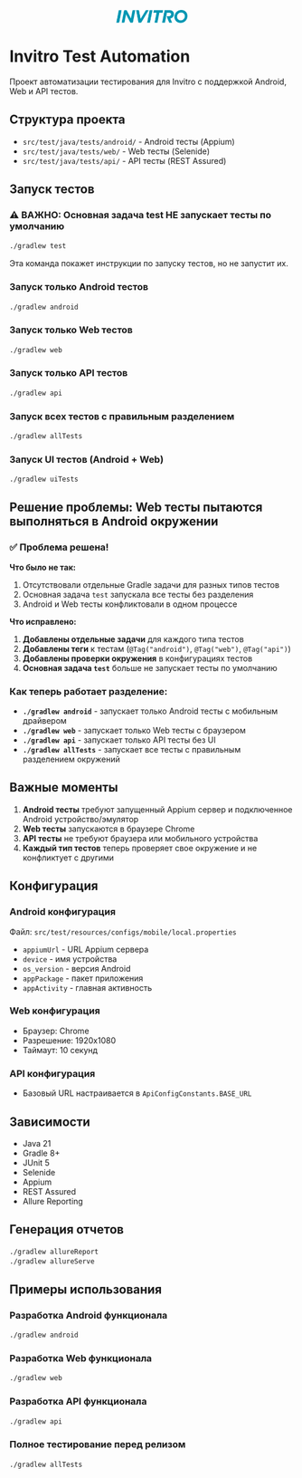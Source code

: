 <p align="center">
<img width="25%" title="Logo" src="./images/icons/logo.svg">
</p>

# Invitro Test Automation

Проект автоматизации тестирования для Invitro с поддержкой Android, Web и API тестов.

## Структура проекта

- `src/test/java/tests/android/` - Android тесты (Appium)
- `src/test/java/tests/web/` - Web тесты (Selenide)
- `src/test/java/tests/api/` - API тесты (REST Assured)

## Запуск тестов

### ⚠️ ВАЖНО: Основная задача test НЕ запускает тесты по умолчанию

```bash
./gradlew test
```
Эта команда покажет инструкции по запуску тестов, но не запустит их.

### Запуск только Android тестов
```bash
./gradlew android
```

### Запуск только Web тестов
```bash
./gradlew web
```

### Запуск только API тестов
```bash
./gradlew api
```

### Запуск всех тестов с правильным разделением
```bash
./gradlew allTests
```

### Запуск UI тестов (Android + Web)
```bash
./gradlew uiTests
```

## Решение проблемы: Web тесты пытаются выполняться в Android окружении

### ✅ Проблема решена!

**Что было не так:**
1. Отсутствовали отдельные Gradle задачи для разных типов тестов
2. Основная задача `test` запускала все тесты без разделения
3. Android и Web тесты конфликтовали в одном процессе

**Что исправлено:**
1. **Добавлены отдельные задачи** для каждого типа тестов
2. **Добавлены теги** к тестам (`@Tag("android")`, `@Tag("web")`, `@Tag("api")`)
3. **Добавлены проверки окружения** в конфигурациях тестов
4. **Основная задача `test`** больше не запускает тесты по умолчанию

### Как теперь работает разделение:

- **`./gradlew android`** - запускает только Android тесты с мобильным драйвером
- **`./gradlew web`** - запускает только Web тесты с браузером
- **`./gradlew api`** - запускает только API тесты без UI
- **`./gradlew allTests`** - запускает все тесты с правильным разделением окружений

## Важные моменты

1. **Android тесты** требуют запущенный Appium сервер и подключенное Android устройство/эмулятор
2. **Web тесты** запускаются в браузере Chrome
3. **API тесты** не требуют браузера или мобильного устройства
4. **Каждый тип тестов** теперь проверяет свое окружение и не конфликтует с другими

## Конфигурация

### Android конфигурация
Файл: `src/test/resources/configs/mobile/local.properties`
- `appiumUrl` - URL Appium сервера
- `device` - имя устройства
- `os_version` - версия Android
- `appPackage` - пакет приложения
- `appActivity` - главная активность

### Web конфигурация
- Браузер: Chrome
- Разрешение: 1920x1080
- Таймаут: 10 секунд

### API конфигурация
- Базовый URL настраивается в `ApiConfigConstants.BASE_URL`

## Зависимости

- Java 21
- Gradle 8+
- JUnit 5
- Selenide
- Appium
- REST Assured
- Allure Reporting

## Генерация отчетов

```bash
./gradlew allureReport
./gradlew allureServe
```

## Примеры использования

### Разработка Android функционала
```bash
./gradlew android
```

### Разработка Web функционала
```bash
./gradlew web
```

### Разработка API функционала
```bash
./gradlew api
```

### Полное тестирование перед релизом
```bash
./gradlew allTests
```
